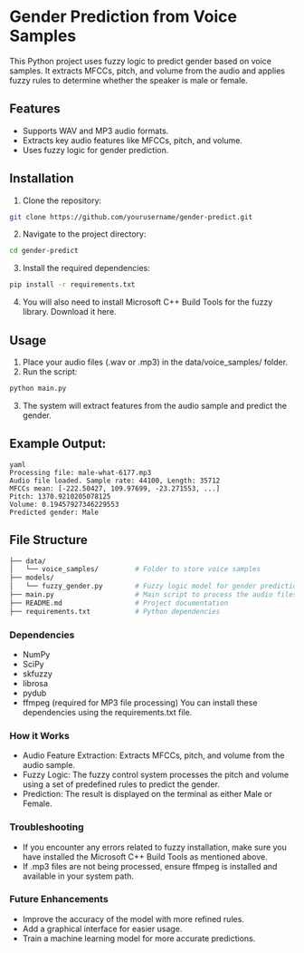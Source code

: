 # Gender Prediction from Voice Samples
This Python project uses fuzzy logic to predict gender based on voice samples. It extracts MFCCs, pitch, and volume from the audio and applies fuzzy rules to determine whether the speaker is male or female.

## Features
- Supports WAV and MP3 audio formats.
- Extracts key audio features like MFCCs, pitch, and volume.
- Uses fuzzy logic for gender prediction.
## Installation
1. Clone the repository:
```bash
git clone https://github.com/yourusername/gender-predict.git
```
2. Navigate to the project directory:
```bash
cd gender-predict
```
3. Install the required dependencies:
```bash
pip install -r requirements.txt
```
4. You will also need to install Microsoft C++ Build Tools for the fuzzy library. Download it here.

## Usage
1. Place your audio files (.wav or .mp3) in the data/voice_samples/ folder.
2. Run the script:
```bash
python main.py
```
3. The system will extract features from the audio sample and predict the gender.

## Example Output:
```
yaml
Processing file: male-what-6177.mp3
Audio file loaded. Sample rate: 44100, Length: 35712
MFCCs mean: [-222.50427, 109.97699, -23.271553, ...]
Pitch: 1370.9210205078125
Volume: 0.19457927346229553
Predicted gender: Male
```
## File Structure
```bash
├── data/
│   └── voice_samples/         # Folder to store voice samples
├── models/
│   └── fuzzy_gender.py        # Fuzzy logic model for gender prediction
├── main.py                    # Main script to process the audio files
├── README.md                  # Project documentation
├── requirements.txt           # Python dependencies
```
### Dependencies
- NumPy
- SciPy
- skfuzzy
- librosa
- pydub
- ffmpeg (required for MP3 file processing)
You can install these dependencies using the requirements.txt file.

### How it Works
- Audio Feature Extraction: Extracts MFCCs, pitch, and volume from the audio sample.
- Fuzzy Logic: The fuzzy control system processes the pitch and volume using a set of predefined rules to predict the gender.
- Prediction: The result is displayed on the terminal as either Male or Female.

### Troubleshooting
- If you encounter any errors related to fuzzy installation, make sure you have installed the Microsoft C++ Build Tools as mentioned above.
- If .mp3 files are not being processed, ensure ffmpeg is installed and available in your system path.

### Future Enhancements
- Improve the accuracy of the model with more refined rules.
- Add a graphical interface for easier usage.
- Train a machine learning model for more accurate predictions.